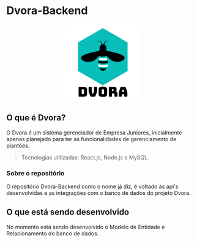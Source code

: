 # Dvora-Backend

<div style="text-align:center"><img src="./dvora-logo.png" /></div>

## O que é Dvora?

O Dvora é um sistema gerenciador de Empresa Juniores, inicialmente apenas planejado para ter as funcionalidades de gerenciamento de plantões.

> Tecnologias utilizadas: React.js, Node.js e MySQL.

### Sobre o repositório

O repositório Dvora-Backend como o nome já diz, é voltado às api's desenvolvidas e as integrações com o banco de dados do projeto Dvora.

## O que está sendo desenvolvido

No momento está sendo desenvolvido o Modelo de Entidade e Relacionamento do banco de dados.